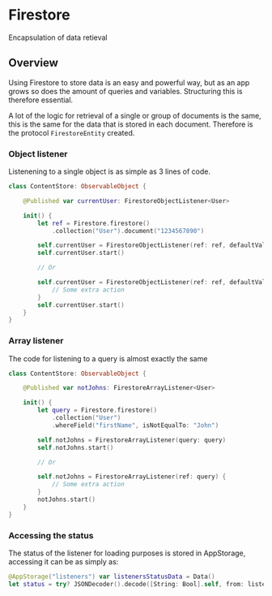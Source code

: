 # Firestore
Encapsulation of data retieval

## Overview

Using Firestore to store data is an easy and powerful way, but as an app grows so does the amount of queries and variables. Structuring this is therefore essential.

A lot of the logic for retrieval of a single or group of documents is the same, this is the same for the data that is stored in each document. Therefore is the protocol ``FirestoreEntity`` created. 

### Object listener
Listenening to a single object is as simple as 3 lines of code.
```swift
class ContentStore: ObservableObject {

    @Published var currentUser: FirestoreObjectListener<User>

    init() {
        let ref = Firestore.firestore()
            .collection("User").document("1234567890")

        self.currentUser = FirestoreObjectListener(ref: ref, defaultValue: User())
        self.currentUser.start()

        // Or

        self.currentUser = FirestoreObjectListener(ref: ref, defaultValue: User()) {
            // Some extra action
        }
        self.currentUser.start()
    }
}
```

### Array listener
The code for listening to a query is almost exactly the same
```swift
class ContentStore: ObservableObject {

    @Published var notJohns: FirestoreArrayListener<User>

    init() {
        let query = Firestore.firestore()
            .collection("User")
            .whereField("firstName", isNotEqualTo: "John")

        self.notJohns = FirestoreArrayListener(query: query)
        self.notJohns.start()

        // Or

        self.notJohns = FirestoreArrayListener(ref: query) {
            // Some extra action
        }
        notJohns.start()
    }
}
```

### Accessing the status
The status of the listener for loading purposes is stored in AppStorage, accessing it can be as simply as:
```swift
@AppStorage("listeners") var listenersStatusData = Data()
let status = try? JSONDecoder().decode([String: Bool].self, from: listenersStatusData)
```
